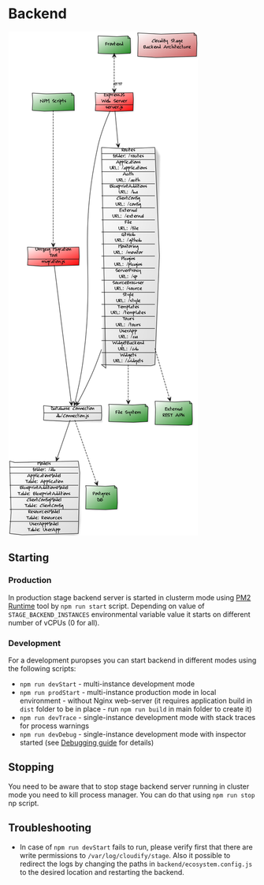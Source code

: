 # Backend

![Backend architecture](./../doc/diagrams/architecture-backend.png)

## Starting

### Production

In production stage backend server is started in clusterm mode using [PM2 Runtime](https://pm2.io/runtime/) tool by `npm run start` script. Depending on value of `STAGE_BACKEND_INSTANCES` environmental variable value it starts on different number of vCPUs (0 for all). 

### Development

For a development puropses you can start backend in different modes using the following scripts:
* `npm run devStart` - multi-instance development mode
* `npm run prodStart` - multi-instance production mode in local environment - without Nginx web-server (it requires application build in `dist` folder to be in place - run `npm run build` in main folder to create it)
* `npm run devTrace` - single-instance development mode with stack traces for process warnings 
* `npm run devDebug` - single-instance development mode with inspector started (see [Debugging guide](https://nodejs.org/en/docs/guides/debugging-getting-started/) for details)

## Stopping

You need to be aware that to stop stage backend server running in cluster mode you need to kill process manager.
You can do that using `npm run stop` np script.

## Troubleshooting
* In case of `npm run devStart` fails to run, please verify first that there are write permissions to `/var/log/cloudify/stage`. Also it possible to redirect the logs by changing the paths in `backend/ecosystem.config.js` to the desired location and restarting the backend. 

